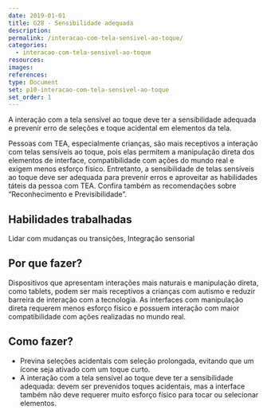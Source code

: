 ```yaml
---
date: 2019-01-01
title: G28 - Sensibilidade adequada
description: 
permalink: /interacao-com-tela-sensivel-ao-toque/
categories:
  - interacao-com-tela-sensivel-ao-toque
resources:
images:
references:
type: Document
set: p10-interacao-com-tela-sensivel-ao-toque
set_order: 1
---
```


A interação com a tela sensível ao toque deve ter a sensibilidade adequada e prevenir erro de seleções e toque acidental em elementos da tela.

Pessoas com TEA, especialmente crianças, são mais receptivos a interação com telas sensíveis ao toque, pois elas permitem a manipulação direta dos elementos de interface, compatibilidade com ações do mundo real e exigem menos esforço físico. Entretanto, a sensibilidade de telas sensíveis ao toque deve ser adequada para prevenir erros e aproveitar as habilidades táteis da pessoa com TEA. Confira também as recomendações sobre “Reconhecimento e Previsibilidade”.

## Habilidades trabalhadas

Lidar com mudanças ou transições, Integração sensorial

## Por que fazer?

Dispositivos que apresentam interações mais naturais e manipulação direta, como tablets, podem ser mais receptivos a crianças com autismo e reduzir barreira de interação com a tecnologia. As interfaces com manipulação direta requerem menos esforço físico e possuem interação com maior compatibilidade com ações realizadas no mundo real.

## Como fazer?

- Previna seleções acidentais com seleção prolongada, evitando que um ícone seja ativado com um toque curto.
- A interação com a tela sensível ao toque deve ter a sensibilidade adequada: devem ser prevenidos toques acidentais, mas a interface também não deve requerer muito esforço físico para tocar ou selecionar elementos.